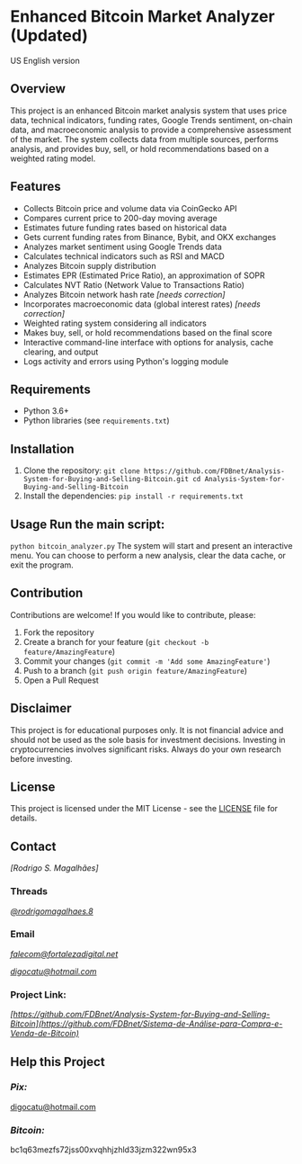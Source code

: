 # Enhanced Bitcoin Market Analyzer (Updated) 
US English version

## Overview 
This project is an enhanced Bitcoin market analysis system that uses price data, technical indicators, funding rates, Google Trends sentiment, on-chain data, and macroeconomic analysis to provide a comprehensive assessment of the market. The system collects data from multiple sources, performs analysis, and provides buy, sell, or hold recommendations based on a weighted rating model.

## Features
- Collects Bitcoin price and volume data via CoinGecko API
- Compares current price to 200-day moving average
- Estimates future funding rates based on historical data
- Gets current funding rates from Binance, Bybit, and OKX exchanges
- Analyzes market sentiment using Google Trends data
- Calculates technical indicators such as RSI and MACD
- Analyzes Bitcoin supply distribution
- Estimates EPR (Estimated Price Ratio), an approximation of SOPR
- Calculates NVT Ratio (Network Value to Transactions Ratio)
- Analyzes Bitcoin network hash rate _[needs correction]_
- Incorporates macroeconomic data (global interest rates) _[needs correction]_
- Weighted rating system considering all indicators
- Makes buy, sell, or hold recommendations based on the final score
- Interactive command-line interface with options for analysis, cache clearing, and output
- Logs activity and errors using Python's logging module

## Requirements 
- Python 3.6+
- Python libraries (see `requirements.txt`)

## Installation 
1. Clone the repository: ``` git clone https://github.com/FDBnet/Analysis-System-for-Buying-and-Selling-Bitcoin.git cd Analysis-System-for-Buying-and-Selling-Bitcoin ```
2. Install the dependencies: ``` pip install -r requirements.txt ```

## Usage Run the main script: 
``` python bitcoin_analyzer.py ``` 
The system will start and present an interactive menu. You can choose to perform a new analysis, clear the data cache, or exit the program.

## Contribution 
Contributions are welcome! 
If you would like to contribute, please: 
1. Fork the repository
2. Create a branch for your feature (`git checkout -b feature/AmazingFeature`)
3. Commit your changes (`git commit -m 'Add some AmazingFeature'`)
4. Push to a branch (`git push origin feature/AmazingFeature`)
5. Open a Pull Request

## Disclaimer 
This project is for educational purposes only. It is not financial advice and should not be used as the sole basis for investment decisions. Investing in cryptocurrencies involves significant risks. Always do your own research before investing.

## License 
This project is licensed under the MIT License - see the [LICENSE](LICENSE) file for details.

## Contact
_[Rodrigo S. Magalhães]_

### Threads
*[@rodrigomagalhaes.8](https://www.threads.net/@rodrigomagalhaes.8)*

### Email
*falecom@fortalezadigital.net* 

*digocatu@hotmail.com*

### Project Link:
*[https://github.com/FDBnet/Analysis-System-for-Buying-and-Selling-Bitcoin](https://github.com/FDBnet/Sistema-de-Análise-para-Compra-e-Venda-de-Bitcoin)*


## Help this Project

### *Pix:*
digocatu@hotmail.com

### *Bitcoin:* 
bc1q63mezfs72jss00xvqhhjzhld33jzm322wn95x3
